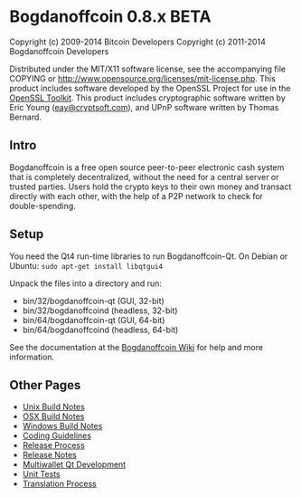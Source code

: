 Bogdanoffcoin 0.8.x BETA
====================

Copyright (c) 2009-2014 Bitcoin Developers
Copyright (c) 2011-2014 Bogdanoffcoin Developers

Distributed under the MIT/X11 software license, see the accompanying
file COPYING or http://www.opensource.org/licenses/mit-license.php.
This product includes software developed by the OpenSSL Project for use in the [OpenSSL Toolkit](http://www.openssl.org/). This product includes
cryptographic software written by Eric Young ([eay@cryptsoft.com](mailto:eay@cryptsoft.com)), and UPnP software written by Thomas Bernard.


Intro
---------------------
Bogdanoffcoin is a free open source peer-to-peer electronic cash system that is
completely decentralized, without the need for a central server or trusted
parties.  Users hold the crypto keys to their own money and transact directly
with each other, with the help of a P2P network to check for double-spending.


Setup
---------------------
You need the Qt4 run-time libraries to run Bogdanoffcoin-Qt. On Debian or Ubuntu:
	`sudo apt-get install libqtgui4`

Unpack the files into a directory and run:

- bin/32/bogdanoffcoin-qt (GUI, 32-bit)
- bin/32/bogdanoffcoind (headless, 32-bit)
- bin/64/bogdanoffcoin-qt (GUI, 64-bit)
- bin/64/bogdanoffcoind (headless, 64-bit)

See the documentation at the [Bogdanoffcoin Wiki](http://bogdanoffcoin.info)
for help and more information.


Other Pages
---------------------
- [Unix Build Notes](build-unix.md)
- [OSX Build Notes](build-osx.md)
- [Windows Build Notes](build-msw.md)
- [Coding Guidelines](coding.md)
- [Release Process](release-process.md)
- [Release Notes](release-notes.md)
- [Multiwallet Qt Development](multiwallet-qt.md)
- [Unit Tests](unit-tests.md)
- [Translation Process](translation_process.md)
